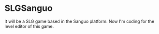 # SLGSanguo
It will be a SLG game based in the Sanguo platform. Now I'm coding for the level editor of this game.
